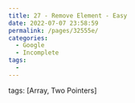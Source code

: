 ```yaml
---
title: 27 - Remove Element - Easy
date: 2022-07-07 23:58:59
permalink: /pages/32555e/
categories:
  - Google
  - Incomplete
tags:
  - 
---
```

tags: [Array, Two Pointers]